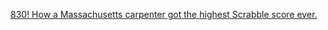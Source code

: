 ---
layout: post
wordpress_id: 157
wordpress_url: http://noesbueno.com/archives/157
date: '2006-11-06 23:02:05 -0600'
date_gmt: '2006-11-07 04:02:05 -0600'
body: |
  <p><a href="http://www.slate.com/id/2152255">830! How a Massachusetts carpenter got the highest Scrabble score ever.</a></p>
---
